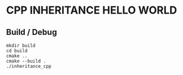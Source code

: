 # CPP INHERITANCE HELLO WORLD

## Build / Debug

```shell
mkdir build
cd build
cmake ..
cmake --build .
./inheritance_cpp
```
